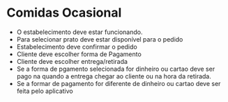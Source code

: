 # Comidas Ocasional

* O estabelecimento deve estar funcionando.
* Para selecionar prato deve estar disponível para o pedido
* Estabelecimento deve confirmar o pedido
* Cliente deve escolher forma de Pagamento
* Cliente deve escolher entrega/retirada
* Se a forma de pgamento selecionada for dinheiro ou cartao deve ser pago na quando a entrega chegar ao cliente ou na hora da retirada.
* Se a formar de pagamento for diferente de dinheiro ou cartao deve ser feita pelo aplicativo

